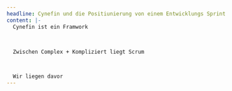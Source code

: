 ```yaml
---
headline: Cynefin und die Positiunierung von einem Entwicklungs Sprint
content: |-
  Cynefin ist ein Framwork



  Zwischen Complex + Kompliziert liegt Scrum



  Wir liegen davor
---
```


